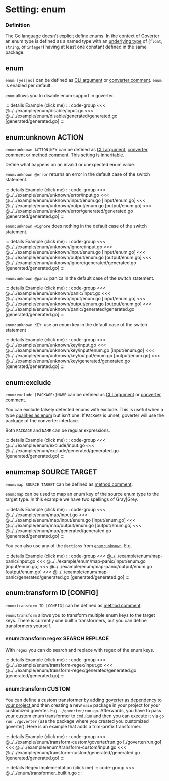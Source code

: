 # Setting: enum

### Definition

The Go language doesn't explicit define enums. In the context of Goverter an
enum type is defined as a named type with an [underlying
type](https://go.dev/ref/spec#Underlying_types) of (`float`, `string`, or
`integer`) having at least one constant defined in the same package.

## enum

`enum [yes|no]` can be defined as [CLI argument](./define-settings.md#cli) or
[converter comment](./define-settings.md#converter). `enum` is enabled per
default.

`enum` allows you to disable enum support in goverter.

::: details Example (click me)
::: code-group
<<< @../../example/enum/disable/input.go
<<< @../../example/enum/disable/generated/generated.go [generated/generated.go]
:::

## enum:unknown ACTION


`enum:unknown ACTION|KEY` can be defined as [CLI
argument](./define-settings.md#cli), [converter
comment](./define-settings.md#converter) or [method
comment](./define-settings.md#method). This setting is
[inheritable](./define-settings.md#inheritance).

Define what happens on an invalid or unexpected enum value.

`enum:unknown @error` returns an error in the default case of the switch
statement.

::: details Example (click me)
::: code-group
<<< @../../example/enum/unknown/error/input.go
<<< @../../example/enum/unknown/input/enum.go [input/enum.go]
<<< @../../example/enum/unknown/output/enum.go [output/enum.go]
<<< @../../example/enum/unknown/error/generated/generated.go [generated/generated.go]
:::

`enum:unknown @ignore` does nothing in the default case of the switch
statement.

::: details Example (click me)
::: code-group
<<< @../../example/enum/unknown/ignore/input.go
<<< @../../example/enum/unknown/input/enum.go [input/enum.go]
<<< @../../example/enum/unknown/output/enum.go [output/enum.go]
<<< @../../example/enum/unknown/ignore/generated/generated.go [generated/generated.go]
:::

`enum:unknown @panic` panics in the default case of the switch statement.

::: details Example (click me)
::: code-group
<<< @../../example/enum/unknown/panic/input.go
<<< @../../example/enum/unknown/input/enum.go [input/enum.go]
<<< @../../example/enum/unknown/output/enum.go [output/enum.go]
<<< @../../example/enum/unknown/panic/generated/generated.go [generated/generated.go]
:::

`enum:unknown KEY`: use an enum key in the default case of the switch statement

::: details Example (click me)
::: code-group
<<< @../../example/enum/unknown/key/input.go
<<< @../../example/enum/unknown/key/input/enum.go [input/enum.go]
<<< @../../example/enum/unknown/key/output/enum.go [output/enum.go]
<<< @../../example/enum/unknown/key/generated/generated.go [generated/generated.go]
:::

## enum:exclude

`enum:exclude [PACKAGE:]NAME` can be defined as [CLI
argument](./define-settings.md#cli) or [converter
comment](./define-settings.md#converter).

You can exclude falsely detected enums with exclude. This is useful when a type
[qualifies as enum](#definition) but isn't one. If `PACKAGE` is unset, goverter
will use the package of the converter interface.

Both `PACKAGE` and `NAME` can be regular expressions.

::: details Example (click me)
::: code-group
<<< @../../example/enum/exclude/input.go
<<< @../../example/enum/exclude/generated/generated.go [generated/generated.go]
:::

## enum:map SOURCE TARGET

`enum:map SOURCE TARGET` can be defined as [method
comment](./define-settings.md#method).

`enum:map` can be used to map an enum key of the source enum type to the target
type. In this example we have two spellings of Gray|Grey.

::: details Example (click me)
::: code-group
<<< @../../example/enum/map/input.go
<<< @../../example/enum/map/input/enum.go [input/enum.go]
<<< @../../example/enum/map/output/enum.go [output/enum.go]
<<< @../../example/enum/map/generated/generated.go [generated/generated.go]
:::

You can also use any of the `@actions` from
[`enum:unknown`](#enum-unknown-action). E.g.

::: details Example (click me)
::: code-group
<<< @../../example/enum/map-panic/input.go
<<< @../../example/enum/map-panic/input/enum.go [input/enum.go]
<<< @../../example/enum/map-panic/output/enum.go [output/enum.go]
<<< @../../example/enum/map-panic/generated/generated.go [generated/generated.go]
:::

## enum:transform ID [CONFIG]

`enum:transform ID [CONFIG]` can be defined as [method
comment](./define-settings.md#method).

`enum:transform` allows you to transform multiple enum keys to the target keys.
There is currently one builtin transformers, but you can define transformers
yourself.

### enum:transform regex SEARCH REPLACE

With `regex` you can do search and replace with regex of the enum keys.

::: details Example (click me)
::: code-group
<<< @../../example/enum/transform-regex/input.go
<<< @../../example/enum/transform-regex/generated/generated.go [generated/generated.go]
:::

### enum:transform CUSTOM

You can define a custom transformer by adding [goverter as dependency to your
project ](/guide/install.md#dependency) and then creating a new `main` package in your project
for your customized goverter. E.g. `./goverter/run.go`. Afterwards, you have to
pass your custom enum transformer to `cmd.Run` and then you can execute it via
`go run ./goverter` (use the package where you created you customized
goverter). Here is an example that adds a trim-prefix transformer.

::: details Example (click me)
::: code-group
<<< @../../example/enum/transform-custom/goverter/run.go [./goverter/run.go]
<<< @../../example/enum/transform-custom/input.go
<<< @../../example/enum/transform-custom/generated/generated.go [generated/generated.go]
:::

::: details Regex Implementation (click me)
::: code-group
<<< @../../enum/transformer_builtin.go
:::
